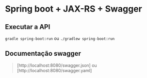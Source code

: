 # Spring boot + JAX-RS + Swagger

## Executar a API
`gradle spring-boot:run` ou `./gradlew spring-boot:run`

## Documentação swagger
> [http://localhost:8080/swagger.json] ou [http://localhost:8080/swagger.yaml]
